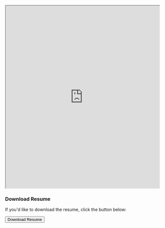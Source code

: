 
<iframe src="https://github.com/DebashisDhali/Projects-Front-Image/blob/main/resume.pdf" width="100%" height="600px" alt="cv">
   
</iframe>

### Download Resume

If you'd like to download the resume, click the button below:

<a href="https://github.com/DebashisDhali/Projects-Front-Image/blob/main/resume.pdf" download>
  <button class="download-btn">Download Resume</button>
</a>
